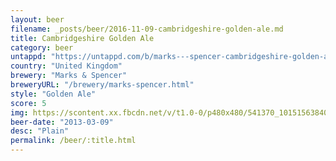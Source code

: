 ```yaml
---
layout: beer
filename: _posts/beer/2016-11-09-cambridgeshire-golden-ale.md
title: Cambridgeshire Golden Ale
category: beer
untappd: "https://untappd.com/b/marks---spencer-cambridgeshire-golden-ale/106002"
country: "United Kingdom"
brewery: "Marks & Spencer"
breweryURL: "/brewery/marks-spencer.html"
style: "Golden Ale"
score: 5
img: https://scontent.xx.fbcdn.net/v/t1.0-0/p480x480/541370_10151563840993745_1315027570_n.jpg?_nc_cat=107&_nc_ht=scontent.xx&oh=f76fa6a428456e5c210e2a1240807dc2&oe=5C9A26B2
beer-date: "2013-03-09"
desc: "Plain"
permalink: /beer/:title.html
---
```


